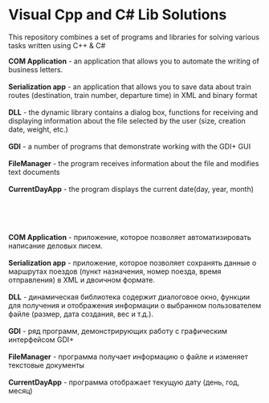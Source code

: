 # Visual Cpp and C# Lib Solutions
This repository combines a set of programs and libraries for solving various tasks written using C++ & C#

<p><b>COM Application</b> - an application that allows you to automate the writing of business letters.</a><br><br>
<a><b>Serialization app</b> - an application that allows you to save data about train routes (destination, train number, departure time) in XML and binary format</a><br><br>
<a><b>DLL</b> - the dynamic library contains a dialog box, functions for receiving and displaying information about the file selected by the user (size, creation date, weight, etc.)</a><br><br>
<a><b>GDI</b> - a number of programs that demonstrate working with the GDI+ GUI</a><br><br>
<a><b>FileManager</b> - the program receives information about the file and modifies text documents</a><br><br>
<a><b>CurrentDayApp</b> - the program displays the current date(day, year, month)</a><br><br>

<br><br>
<p><b>COM Application</b> - приложение, которое позволяет автоматизировать написание деловых писем.</a><br><br>
<a><b>Serialization app</b> - приложение, которое позволяет сохранять данные о маршрутах поездов (пункт назначения, номер поезда, время отправления) в XML и двоичном формате.</a><br><br>
<a><b>DLL</b> - динамическая библиотека содержит диалоговое окно, функции для получения и отображения информации о выбранном пользователем файле (размер, дата создания, вес и т.д.).</a><br><br>
<a><b>GDI</b> - ряд программ, демонстрирующих работу с графическим интерфейсом GDI+</a><br><br>
<a><b>FileManager</b> - программа получает информацию о файле и изменяет текстовые документы</a><br><br>
<a><b>CurrentDayApp</b> - программа отображает текущую дату (день, год, месяц)</a><br><br
